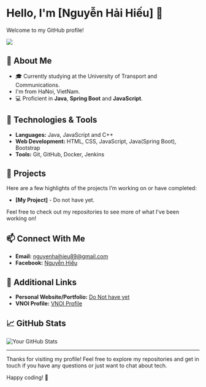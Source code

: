 # Hello, I'm [Nguyễn Hải Hiếu] 👋

Welcome to my GitHub profile!

![](https://komarev.com/ghpvc/?username=hina-kasumi)

## 🚀 About Me

- 🎓 Currently studying at the University of Transport and Communications.
- I'm from HaNoi, VietNam.
- 💻 Proficient in **Java**, **Spring Boot** and **JavaScript**.

## 🔧 Technologies & Tools

- **Languages:** Java, JavaScript and C++
- **Web Development:** HTML, CSS, JavaScript, Java(Spring Boot), Bootstrap
- **Tools:** Git, GitHub, Docker, Jenkins

## 🌟 Projects

Here are a few highlights of the projects I’m working on or have completed:

- **[My Project]** - Do not have yet.

Feel free to check out my repositories to see more of what I've been working on!

## 📫 Connect With Me

- **Email:** [nguyenhaihieu89@gmail.com](mailto:nguyenhaihieu89@gmail.com)
- **Facebook:** [Nguyễn Hiếu](https://www.facebook.com/profile.php?id=100022548679159)

## 🔗 Additional Links

- **Personal Website/Portfolio:** [Do Not have yet](https://your-portfolio.com)
- **VNOI Profile:** [VNOI Profile](https://oj.vnoi.info/user/HinaKasumi)

## 📈 GitHub Stats

![Your GitHub Stats](https://github-readme-stats.vercel.app/api?username=hina-kasumi&show_icons=true&hide_title=false&hide=prs&count_private=true&theme=radical)

---

Thanks for visiting my profile! Feel free to explore my repositories and get in touch if you have any questions or just want to chat about tech.

Happy coding! 🎉

